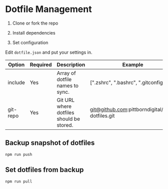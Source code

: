 # Dotfile Management

1. Clone or fork the repo

2. Install dependencies

3. Set configuration

Edit `dotfile.json` and put your settings in.

| Option   | Required | Description                              | Example                                         |
| -------- | -------- | ---------------------------------------- | ----------------------------------------------- |
| include  | Yes      | Array of dotfile names to sync.          | [".zshrc", ".bashrc", ".gitconfig"]             |
| git-repo | Yes      | Git URL where dotfiles should be stored. | git@github.com:pittborndigital/pbd-dotfiles.git |

## Backup snapshot of dotfiles

```
npm run push
```

## Set dotfiles from backup

```
npm run pull
```
